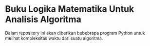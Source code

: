 # Buku Logika Matematika Untuk Analisis Algoritma

Dalam repository ini akan diberikan bebebrapa program Python untuk melihat kompleksitas waktu dari suatu algoritma.
